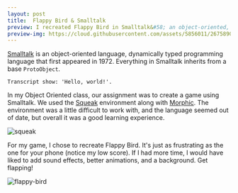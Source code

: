 ```yaml
---
layout: post
title:  Flappy Bird & Smalltalk
preview: I recreated Flappy Bird in Smalltalk&#58; an object-oriented, dynamically typed programming language.
preview-img: https://cloud.githubusercontent.com/assets/5856011/26758903/5be60e9a-48bb-11e7-945e-458981cd5e81.png
---
```


[Smalltalk](https://en.wikipedia.org/wiki/Smalltalk) is an object-oriented language, dynamically typed programming language that first appeared in 1972. Everything in Smalltalk inherits from a base `ProtoObject`.

```
Transcript show: 'Hello, world!'.
```

In my Object Oriented class, our assignment was to create a game using Smalltalk. We used the [Squeak](https://squeak.org/) environment along with [Morphic](https://wiki.squeak.org/squeak/morphic). The environment was a little difficult to work
with, and the language seemed out of date, but overall it was a good learning experience.

![squeak](https://cloud.githubusercontent.com/assets/5856011/26758989/80b117ae-48bd-11e7-93de-309a431c9adb.png)

For my game, I chose to recreate Flappy Bird. It's just as frustrating as the one for your phone (notice my low score). If I had more time, I would have liked to add sound effects, better animations, and a background. Get flapping!

![flappy-bird](https://cloud.githubusercontent.com/assets/5856011/26758903/5be60e9a-48bb-11e7-945e-458981cd5e81.png)